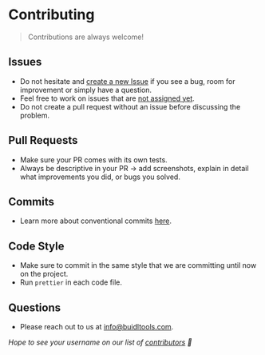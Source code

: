 # Contributing

> Contributions are always welcome!

## Issues

* Do not hesitate and [create a new Issue](https://github.com/buidltools/dscan/issues/new/choose) if you see a bug, room for improvement or simply have a question.
* Feel free to work on issues that are [not assigned yet](https://github.com/buidltools/dscan/issues?utf8=✓&q=is%3Aissue+is%3Aopen+no%3Aassignee).
* Do not create a pull request without an issue before discussing the problem.

## Pull Requests

* Make sure your PR comes with its own tests.
* Always be descriptive in your PR -> add screenshots, explain in detail what improvements you did, or bugs you solved.

## Commits

* Learn more about conventional commits [here](https://www.conventionalcommits.org/en/v1.0.0/).

## Code Style

* Make sure to commit in the same style that we are committing until now on the project.
* Run `prettier` in each code file.

## Questions
* Please reach out to us at info@buidltools.com.

*Hope to see your username on our list of [contributors](https://github.com/buidltools/dscan/graphs/contributors) 🎉*